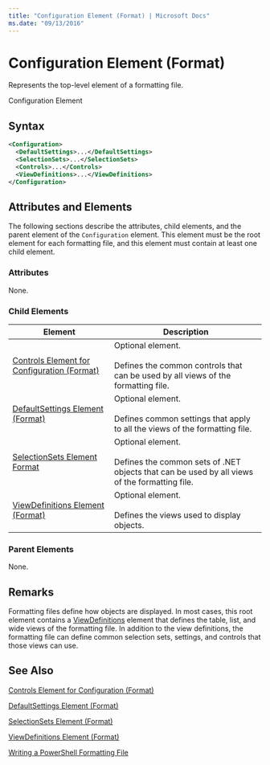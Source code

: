 ```yaml
---
title: "Configuration Element (Format) | Microsoft Docs"
ms.date: "09/13/2016"
---
```

# Configuration Element (Format)

Represents the top-level element of a formatting file.

Configuration Element

## Syntax

```xml
<Configuration>
  <DefaultSettings>...</DefaultSettings>
  <SelectionSets>...</SelectionSets>
  <Controls>...</Controls>
  <ViewDefinitions>...</ViewDefinitions>
</Configuration>

```

## Attributes and Elements

The following sections describe the attributes, child elements, and the parent element of the `Configuration` element. This element must be the root element for each formatting file, and this element must contain at least one child element.

### Attributes

None.

### Child Elements

|Element|Description|
|-------------|-----------------|
|[Controls Element for Configuration (Format)](./controls-element-for-configuration-format.md)|Optional element.<br /><br /> Defines the common controls that can be used by all views of the formatting file.|
|[DefaultSettings Element (Format)](./defaultsettings-element-format.md)|Optional element.<br /><br /> Defines common settings that apply to all the views of the formatting file.|
|[SelectionSets Element Format](./selectionsets-element-format.md)|Optional element.<br /><br /> Defines the common sets of .NET objects that can be used by all views of the formatting file.|
|[ViewDefinitions Element (Format)](./viewdefinitions-element-format.md)|Optional element.<br /><br /> Defines the views used to display objects.|

### Parent Elements

None.

## Remarks

Formatting files define how objects are displayed. In most cases, this root element contains a [ViewDefinitions](./viewdefinitions-element-format.md) element that defines the table, list, and wide views of the formatting file. In addition to the view definitions, the formatting file can define common selection sets, settings, and controls that those views can use.

## See Also

[Controls Element for Configuration (Format)](./controls-element-for-configuration-format.md)

[DefaultSettings Element (Format)](./defaultsettings-element-format.md)

[SelectionSets Element (Format)](./selectionsets-element-format.md)

[ViewDefinitions Element (Format)](./viewdefinitions-element-format.md)

[Writing a PowerShell Formatting File](./writing-a-powershell-formatting-file.md)
